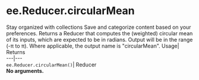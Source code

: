  
#  ee.Reducer.circularMean 
Stay organized with collections  Save and categorize content based on your preferences. 
Returns a Reducer that computes the (weighted) circular mean of its inputs, which are expected to be in radians. Output will be in the range (-π to π). Where applicable, the output name is "circularMean". Usage| Returns  
---|---  
`ee.Reducer.circularMean()`| Reducer  
**No arguments.**
